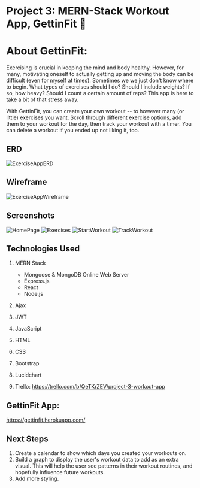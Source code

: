# Project 3: MERN-Stack Workout App, GettinFit :muscle:

# About GettinFit:
Exercising is crucial in keeping the mind and body healthy. However, for many, motivating oneself to actually getting up and moving the body can be difficult (even for myself at times). Sometimes we we just don't know where to begin. What types of exercises should I do? Should I include weights? If so, how heavy? Should I count a certain amount of reps? This app is here to take a bit of that stress away.

With GettinFit, you can create your own workout -- to however many (or little) exercises you want. Scroll through different exercise options, add them to your workout for the day, then track your workout with a timer. You can delete a workout if you ended up not liking it, too.

## ERD
![ExerciseAppERD](images/ExerciseAppERD.png "ExerciseAppERD")
## Wireframe
![ExerciseAppWireframe](images/ExerciseAppWireframe.png "ExerciseAppWireframe")
## Screenshots
![HomePage](images/HomePage.png "HomePage")
![Exercises](images/Exercises.png "Exercises")
![StartWorkout](images/StartWorkout.png "StartWorkout")
![TrackWorkout](images/TrackWorkout.png "TrackWorkout")

## Technologies Used
1. MERN Stack
    - Mongoose & MongoDB Online Web Server
    - Express.js
    - React
    - Node.js

2. Ajax
3. JWT
4. JavaScript
5. HTML
6. CSS
7. Bootstrap
8. Lucidchart
9. Trello: https://trello.com/b/QeTKrZEV/project-3-workout-app

## GettinFit App:
https://gettinfit.herokuapp.com/

## Next Steps
1. Create a calendar to show which days you created your workouts on.
2. Build a graph to display the user's workout data to add as an extra visual. This will help the user see patterns in their workout routines, and hopefully influence future workouts.
3. Add more styling.
